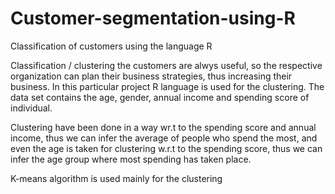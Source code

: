 # Customer-segmentation-using-R
Classification of customers using the language R

Classification / clustering the customers are alwys useful, so the respective organization can plan their business strategies, thus increasing their business. In this particular project R language is used for the clustering. The data set contains the age, gender, annual income and spending score of individual.

Clustering have been done in a way wr.t to the spending score and annual income, thus we can infer the average of people who spend the most, and even the age is taken for clustering w.r.t to the spending score, thus we can infer the age group where most spending has taken place.

K-means algorithm is used mainly for the clustering
